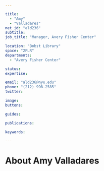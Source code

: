 ```yaml
---

title:
  - "Amy"
  - "Valladares"
net_id: "ald236"
subtitle: 
job_title: "Manager, Avery Fisher Center"

location: "Bobst Library"
space: "2FLR"
departments:
  - "Avery Fisher Center"

status: 
expertise:

email: "ald236@nyu.edu"
phone: "(212) 998-2585"
twitter: 

image: 
buttons:

guides:

publications:

keywords:

---
```


# About Amy Valladares


